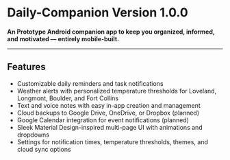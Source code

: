 # Daily-Companion Version 1.0.0

**An Prototype Android companion app to keep you organized, informed, and motivated — entirely mobile-built.**

---

## Features

- Customizable daily reminders and task notifications  
- Weather alerts with personalized temperature thresholds for Loveland, Longmont, Boulder, and Fort Collins  
- Text and voice notes with easy in-app creation and management  
- Cloud backups to Google Drive, OneDrive, or Dropbox (planned)  
- Google Calendar integration for event notifications (planned)  
- Sleek Material Design-inspired multi-page UI with animations and dropdowns  
- Settings for notification times, temperature thresholds, themes, and cloud sync options  
